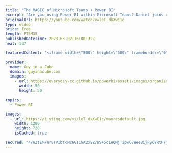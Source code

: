 ```yaml
---
title: "The MAGIC of Microsoft Teams + Power BI"
excerpt: "Are you using Power BI within Microsoft Teams? Daniel joins us to show the possibility of leveraging Microsoft Teams and the different ways to use Power BI.  Announcing – Embed your Power BI organizational apps in Microsoft Teams Channels and Meetings https://powerbi.microsoft.com/en-us/blog/announcing-embed-your-power-bi-organizational-apps-in-microsoft-teams-channels-and-meetings/"
originalUrl: https://youtube.com/watch?v=leT_dkXwE1c
type: video
price: Free
length: PT5M3S
publishedDateTime: 2023-03-02T16:00:32Z
heat: 137

featuredContent: "<iframe width=\"800\" height=\"500\" frameborder=\"0\" src=\"https://www.youtube.com/embed/leT_dkXwE1c\" allow=\"accelerometer; autoplay; encrypted-media; gyroscope; picture-in-picture\" allowfullscreen></iframe>"

provider:
  name: Guy in a Cube
  domain: guyinacube.com
  images:
    - url: https://everyday-cc.github.io/powerbi/assets/images/organizations/guyinacube.com-50x50.jpg
      width: 50
      height: 50

topics:
  - Power BI

images:
  - url: https://i.ytimg.com/vi/leT_dkXwE1c/maxresdefault.jpg
    width: 1280
    height: 720
    isCached: true

secured: "4/nZtEMFnr8TVIbtdMc6GILGA2x9Z/WS+5cLeQMjTipwG7WeeBijFy6YRtP7jNzTr7ZlzYOFb9+CYXBrkQ3QKWJv2Uu8c7uFVIC7fUUEw4rAjrg3qvNGySQKbobyVbPn1K0mgsiNyRwN+JU6EPws3HlvkouW/zLXXrWcLu9irniOFf+GZ12O3U9+LxF29ah0LIqX3fL4rCo7Esiwp5ACzCQ3U/ZD3Efl5jtRecQQ10uu9UUCJaJR4mXIh0uUYnPeUEMhf8srAS5sGVW7Nrhjhqdjt+/CMw4+AAkpbLG41OIncxPWcCC/KyDzSS+ELEC8emq82mI7lr1Kc44f48URvmU7wx7Q8PtZF5rz+wFJJsXhJX5/dk+B5mbWBdCu79RpkUnwNN9e3eLHzDMgKRNcMZTvLteRppyE1WQTQ/QZHE0=;F3V0ja8IpVSMcDkPuLx8EQ=="
---
```


